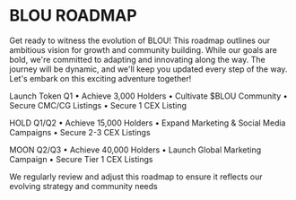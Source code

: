 # BLOU ROADMAP
 Get ready to witness the evolution of BLOU! This roadmap outlines our ambitious vision for growth and community building. While our goals are bold, we're committed to adapting and innovating along the way. The journey will be dynamic, and we'll keep you updated every step of the way. Let's embark on this exciting adventure together!

Launch Token Q1
• Achieve 3,000 Holders
• Cultivate $BLOU Community
• Secure CMC/CG Listings
• Secure 1 CEX Listing

HOLD Q1/Q2
• Achieve 15,000 Holders
• Expand Marketing & Social Media Campaigns
• Secure 2-3 CEX Listings

MOON Q2/Q3
• Achieve 40,000 Holders
• Launch Global Marketing Campaign
• Secure Tier 1 CEX Listings

We regularly review and adjust this roadmap to ensure it reflects our evolving strategy and community needs
